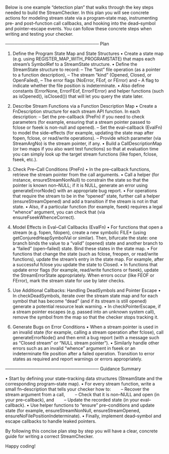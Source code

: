 Below is one example “detection plan” that walks through the key steps needed to build the StreamChecker. In this plan you will see concrete actions for modeling stream state via a program‐state map, instrumenting pre‐ and post–function call callbacks, and hooking into the dead–symbol and pointer–escape events. You can follow these concrete steps when writing and testing your checker.

──────────────────────────────
Plan

1. Define the Program State Map and State Structures
   • Create a state map (e.g. using REGISTER_MAP_WITH_PROGRAMSTATE) that maps each stream’s SymbolRef to a StreamState structure.
   • Define the StreamState structure to record:
     – The “last” file operation (as a pointer to a function description),
     – The stream “kind” (Opened, Closed, or OpenFailed),
     – The error flags (NoError, FEof, or FError) and
     – A flag to indicate whether the file position is indeterminate.
   • Also define constants (ErrorNone, ErrorFEof, ErrorFError) and helper functions (such as isOpened(), isClosed()) that will let you query the state later.

2. Describe Stream Functions via a Function Description Map
   • Create a FnDescription structure for each stream API function. In each description:
     – Set the pre–callback (PreFn) if you need to check parameters (for example, ensuring that a stream pointer passed to fclose or fseek is non-null and opened).
     – Set the eval–callback (EvalFn) to model the side–effects (for example, updating the state map after fopen, fclose, or read/write operations).
     – Provide which parameter (via StreamArgNo) is the stream pointer, if any.
   • Build a CallDescriptionMap (or two maps if you also want test functions) so that at evaluation time you can simply look up the target stream functions (like fopen, fclose, fseek, etc.).

3. Check Pre–Call Conditions (PreFn)
   • In the pre–callback functions, retrieve the stream pointer from the call arguments.
   • Call a helper (for instance, ensureStreamNonNull) to constrain the state so that the pointer is known non–NULL; if it is NULL, generate an error using generateErrorNode() with an appropriate bug report.
   • For operations that require the stream to be in the “opened” state, further call a helper (ensureStreamOpened) and add a transition if the stream is not in that state.
   • Also, if a particular function (for example, fseek) requires a legal “whence” argument, you can check that (via ensureFseekWhenceCorrect).

4. Model Effects in Eval–Call Callbacks (EvalFn)
   • For functions that open a stream (e.g. fopen, fdopen), create a new symbolic FILE* (using getConjuredHeapSymbolVal or similar). Then, bifurcate the state: one branch binds the value to a “valid” (opened) state and another branch to a “failed” (open–failed) state. Bind these states in the state map.
   • For functions that change the state (such as fclose, freopen, or read/write functions), update the stream’s entry in the state map. For example, after a successful fclose you update the state to Closed.
   • In functions that update error flags (for example, read/write functions or fseek), update the StreamErrorState appropriately. When errors occur (like FEOF or FError), mark the stream state for use by later checks.

5. Use Additional Callbacks: Handling DeadSymbols and Pointer Escape
   • In checkDeadSymbols, iterate over the stream state map and for each symbol that has become “dead” (and if its stream is still opened) generate a potential resource leak warning.
   • In checkPointerEscape, if a stream pointer escapes (e.g. passed into an unknown system call), remove the symbol from the map so that the checker stops tracking it.
   
6. Generate Bugs on Error Conditions
   • When a stream pointer is used in an invalid state (for example, calling a stream operation after fclose), call generateErrorNode() and then emit a bug report (with a message such as “Closed stream” or “NULL stream pointer”).
   • Similarly handle other errors such as an invalid “whence” argument in fseek or an indeterminate file position after a failed operation. Transition to error states as required and report warnings or errors appropriately.

──────────────────────────────
Guidance Summary

• Start by defining your state–tracking data structures (StreamState and the corresponding program–state map).
• For every stream function, write a small fn–description that tells your checker how to:
  – Recover the stream argument from a call,
  – Check that it is non–NULL and open (in your pre–callback), and
  – Update the recorded state (in your eval–callback).
• Use helper functions to “ensure” pre–conditions and update state (for example, ensureStreamNonNull, ensureStreamOpened, ensureNoFilePositionIndeterminate).
• Finally, implement dead–symbol and escape callbacks to handle leaked pointers.

By following this concise plan step by step you will have a clear, concrete guide for writing a correct StreamChecker.

Happy coding!